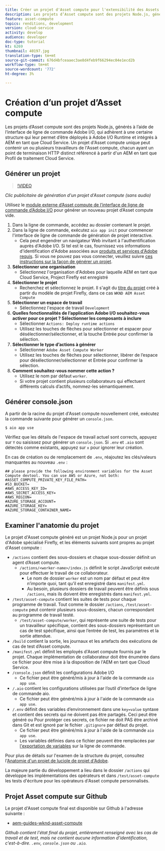 ```yaml
---
title: Créer un projet d'Asset compute pour l'extensibilité des Assets compute
description: Les projets d’Asset compute sont des projets Node.js, générés à l’aide de l’interface de ligne de commande Adobe I/O, qui adhèrent à une certaine structure leur permettant d’être déployés à Adobe I/O Runtime et intégrés à AEM en tant que Cloud Service.
feature: asset-compute
topics: renditions, development
version: cloud-service
activity: develop
audience: developer
doc-type: tutorial
kt: 6269
thumbnail: 40197.jpg
translation-type: tm+mt
source-git-commit: 676d4bfceaaec3ae8d4feb9f66294ec04e1ecd2b
workflow-type: tm+mt
source-wordcount: '772'
ht-degree: 3%

---
```



# Création d’un projet d’Asset compute

Les projets d’Asset compute sont des projets Node.js, générés à l’aide de l’interface de ligne de commande Adobe I/O, qui adhèrent à une certaine structure qui leur permet d’être déployés à Adobe I/O Runtime et intégrés à AEM en tant que Cloud Service. Un projet d&#39;Asset compute unique peut contenir un ou plusieurs travailleurs de l&#39;Asset compute, chacun ayant un point de terminaison HTTP distinct référencé à partir d&#39;un AEM en tant que Profil de traitement Cloud Service.

## Générer un projet

>[!VIDEO](https://video.tv.adobe.com/v/40197/?quality=12&learn=on)

_Clic publicitaire de génération d&#39;un projet d&#39;Asset compute (sans audio)_

Utilisez le [module externe d’Asset compute de l’interface de ligne de commande d’Adobe I/O](../set-up/development-environment.md#aio-cli) pour générer un nouveau projet d’Asset compute vide.

1. Dans la ligne de commande, accédez au dossier contenant le projet.
1. Dans la ligne de commande, exécutez `aio app init` pour commencer l&#39;interface de ligne de commande de génération de projet interactive.
   + Cela peut engendrer un navigateur Web invitant à l&#39;authentification auprès d&#39;Adobe I/O. Si tel est le cas, fournissez vos informations d&#39;identification d&#39;Adobe associées aux [produits et services d&#39;Adobe requis](../set-up/accounts-and-services.md). Si vous ne pouvez pas vous connecter, veuillez suivre [ces instructions sur la façon de générer un projet](https://github.com/AdobeDocs/project-firefly/blob/master/getting_started/first_app.md#42-developer-is-not-logged-in-as-enterprise-organization-user).
1. __Sélectionner une organisation__
   + Sélectionnez l&#39;organisation d&#39;Adobes pour laquelle AEM en tant que Cloud Service, Project Firefly est enregistré
1. __Sélectionner le projet__
   + Recherchez et sélectionnez le projet. Il s&#39;agit du [titre du projet](../set-up/firefly.md) créé à partir du modèle de projet Firefly, dans ce cas `WKND AEM Asset Compute`
1. __Sélectionner un espace de travail__
   + Sélectionnez l&#39;espace de travail `Development`
1. __Quelles fonctionnalités de l’application Adobe I/O souhaitez-vous activer pour ce projet ? Sélectionner les composants à inclure__
   + Sélectionner `Actions: Deploy runtime actions`
   + Utilisez les touches de flèches pour sélectionner et espacer pour désélectionner/sélectionner, et la touche Entrée pour confirmer la sélection.
1. __Sélectionner le type d’actions à générer__
   + Sélectionner `Adobe Asset Compute Worker`
   + Utilisez les touches de flèches pour sélectionner, libérer de l’espace pour désélectionner/sélectionner et Entrée pour confirmer la sélection.
1. __Comment souhaitez-vous nommer cette action ?__
   + Utilisez le nom par défaut `worker`.
   + Si votre projet contient plusieurs collaborateurs qui effectuent différents calculs d’actifs, nommez-les sémantiquement.

## Générer console.json

A partir de la racine du projet d&#39;Asset compute nouvellement créé, exécutez la commande suivante pour générer un `console.json`.

```
$ aio app use
```

Vérifiez que les détails de l&#39;espace de travail actuel sont corrects, appuyez sur `Y` ou saisissez pour générer un `console.json`. Si `.env` et `.aio` sont détectés comme existants, appuyez sur `x` pour ignorer leur création.

En cas de création ou de remplacement de `.env`, réajoutez les clés/valeurs manquantes au nouveau `.env` :

```
## please provide the following environment variables for the Asset Compute devtool. You can use AWS or Azure, not both:
#ASSET_COMPUTE_PRIVATE_KEY_FILE_PATH=
#S3_BUCKET=
#AWS_ACCESS_KEY_ID=
#AWS_SECRET_ACCESS_KEY=
#AWS_REGION=
#AZURE_STORAGE_ACCOUNT=
#AZURE_STORAGE_KEY=
#AZURE_STORAGE_CONTAINER_NAME=
```

## Examiner l&#39;anatomie du projet

Le projet d&#39;Asset compute généré est un projet Node.js pour un projet d&#39;Adobe spécialisé Firefly, et les éléments suivants sont propres au projet d&#39;Asset compute :

+ `/actions` contient des sous-dossiers et chaque sous-dossier définit un agent d’Asset compute.
   + `/actions/<worker-name>/index.js` définit le script JavaScript exécuté pour effectuer le travail de ce collaborateur.
      + Le nom de dossier `worker` est un nom par défaut et peut être n’importe quoi, tant qu’il est enregistré dans `manifest.yml`.
      + Au besoin, plusieurs dossiers de travail peuvent être définis sous `/actions`, mais ils doivent être enregistrés dans `manifest.yml`.
+ `/test/asset-compute` contient les suites de tests pour chaque programme de travail. Tout comme le dossier `/actions`, `/test/asset-compute` peut contenir plusieurs sous-dossiers, chacun correspondant au programme de travail testé.
   + `/test/asset-compute/worker`, qui représente une suite de tests pour un travailleur spécifique, contient des sous-dossiers représentant un cas de test spécifique, ainsi que l’entrée de test, les paramètres et la sortie attendue.
+ `/build` contient la sortie, les journaux et les artefacts des exécutions de cas de test d’Asset compute.
+ `/manifest.yml` définit les employés d&#39;Asset compute fournis par le projet. Chaque implémentation de collaborateur doit être énumérée dans ce fichier pour être mise à la disposition de l&#39;AEM en tant que Cloud Service.
+ `/console.json` définit les configurations Adobe I/O
   + Ce fichier peut être généré/mis à jour à l&#39;aide de la commande `aio app use`.
+ `/.aio` contient les configurations utilisées par l’outil d’interface de ligne de commande aio.
   + Ce fichier peut être généré/mis à jour à l&#39;aide de la commande `aio app use`.
+ `/.env` définit des variables d’environnement dans une  `key=value` syntaxe et contient des secrets qui ne doivent pas être partagés. Ceci peut être généré ou Pour protéger ces secrets, ce fichier ne doit PAS être archivé dans Git et est ignoré par le fichier `.gitignore` par défaut du projet.
   + Ce fichier peut être généré/mis à jour à l&#39;aide de la commande `aio app use`.
   + Les variables définies dans ce fichier peuvent être remplacées par [l&#39;exportation de variables](../deploy/runtime.md) sur la ligne de commande.

Pour plus de détails sur l&#39;examen de la structure du projet, consultez l&#39;[Anatomie d&#39;un projet de luciole de projet d&#39;Adobe](https://github.com/AdobeDocs/project-firefly/blob/master/getting_started/first_app.md#5-anatomy-of-a-project-firefly-application).

La majeure partie du développement a lieu dans le dossier `/actions` qui développe les implémentations des opérateurs et dans `/test/asset-compute` les tests d&#39;écriture pour les opérateurs d&#39;Asset compute personnalisés.

## Projet Asset compute sur Github

Le projet d&#39;Asset compute final est disponible sur Github à l&#39;adresse suivante :

+ [aem-guides-wknd-asset-compute](https://github.com/adobe/aem-guides-wknd-asset-compute)

_Github contient l&#39;état final du projet, entièrement renseigné avec les cas de travail et de test, mais ne contient aucune information d&#39;identification, c&#39;est-à-dire. `.env`,  `console.json` ou  `.aio`._

